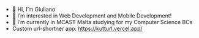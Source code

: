 - 👋 Hi, I’m Giuliano
- 👀 I’m interested in Web Development and Mobile Development!
- 🌱 I’m currently in MCAST Malta studying for my Computer Science BCs
- Custom url-shortner app: https://kutturl.vercel.app/
